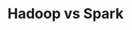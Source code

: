 # Hadoop vs Spark

<YouTube vid="xDpvyu0w0C8" title="Hadoop vs Spark | Which One to Choose? | Hadoop Training | Spark Training | Edureka" />